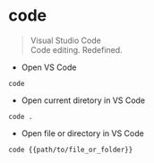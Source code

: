 # code

> Visual Studio Code   
> Code editing. Redefined.

- Open VS Code

`code`

- Open current diretory in VS Code

`code .`

- Open file or directory in VS Code

`code {{path/to/file_or_folder}}`
